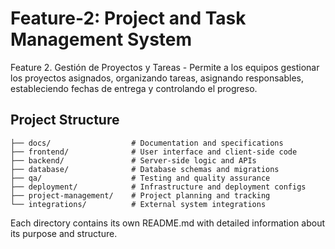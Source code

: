 # Feature-2: Project and Task Management System

Feature 2. Gestión de Proyectos y Tareas - Permite a los equipos gestionar los proyectos asignados, organizando tareas, asignando responsables, estableciendo fechas de entrega y controlando el progreso.

## Project Structure

```
├── docs/                  # Documentation and specifications
├── frontend/              # User interface and client-side code  
├── backend/               # Server-side logic and APIs
├── database/              # Database schemas and migrations
├── qa/                    # Testing and quality assurance
├── deployment/            # Infrastructure and deployment configs
├── project-management/    # Project planning and tracking
└── integrations/          # External system integrations
```

Each directory contains its own README.md with detailed information about its purpose and structure. 
